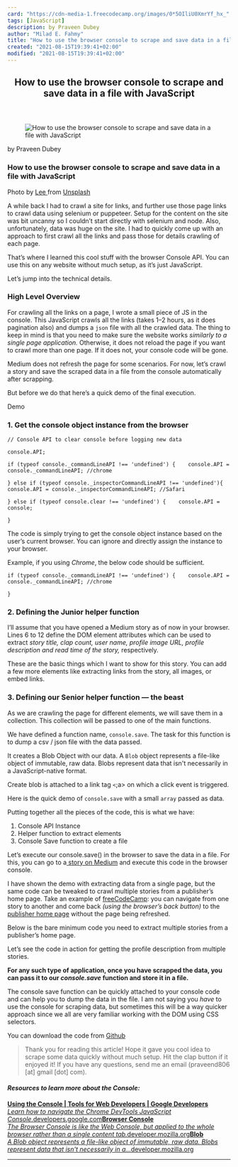 ```yaml
---
card: "https://cdn-media-1.freecodecamp.org/images/0*5OIliU0XmrYf_hx_"
tags: [JavaScript]
description: by Praveen Dubey
author: "Milad E. Fahmy"
title: "How to use the browser console to scrape and save data in a file with JavaScript"
created: "2021-08-15T19:39:41+02:00"
modified: "2021-08-15T19:39:41+02:00"
---
```

<div class="site-wrapper">
<main id="site-main" class="site-main outer">
<div class="inner">
<article class="post-full post tag-javascript tag-browsers tag-json tag-tech tag-data ">
<header class="post-full-header">
<h1 class="post-full-title">How to use the browser console to scrape and save data in a file with JavaScript</h1>
</header>
<figure class="post-full-image">
<picture>
<source media="(max-width: 700px)" sizes="1px" srcset="data:image/gif;base64,R0lGODlhAQABAIAAAAAAAP///yH5BAEAAAAALAAAAAABAAEAAAIBRAA7 1w">
<source media="(min-width: 701px)" sizes="(max-width: 800px) 400px,
(max-width: 1170px) 700px,
1400px" srcset="https://cdn-media-1.freecodecamp.org/images/0*5OIliU0XmrYf_hx_ 300w,
https://cdn-media-1.freecodecamp.org/images/0*5OIliU0XmrYf_hx_ 600w,
https://cdn-media-1.freecodecamp.org/images/0*5OIliU0XmrYf_hx_ 1000w,
https://cdn-media-1.freecodecamp.org/images/0*5OIliU0XmrYf_hx_ 2000w">
<img onerror="this.style.display='none'" src="https://cdn-media-1.freecodecamp.org/images/0*5OIliU0XmrYf_hx_" alt="How to use the browser console to scrape and save data in a file with JavaScript">
</picture>
</figure>
<section class="post-full-content">
<div class="post-content medium-migrated-article">
<p>by Praveen Dubey</p>
<h1 id="how-to-use-the-browser-console-to-scrape-and-save-data-in-a-file-with-javascript">How to use the browser console to scrape and save data in a file with JavaScript</h1>
<figcaption>Photo by <a href="https://unsplash.com/@leecampbell" rel="noopener" target="_blank" title="">Lee </a>from <a href="https://unsplash.com" rel="noopener" target="_blank" title="">Unsplash</a></figcaption>
</figure>
<p>A while back I had to crawl a site for links, and further use those page links to crawl data using selenium or puppeteer. Setup for the content on the site was bit uncanny so I couldn’t start directly with selenium and node. Also, unfortunately, data was huge on the site. I had to quickly come up with an approach to first crawl all the links and pass those for details crawling of each page.</p>
<p>That’s where I learned this cool stuff with the browser Console API. You can use this on any website without much setup, as it’s just JavaScript.</p>
<p>Let’s jump into the technical details.</p>
<h3 id="high-level-overview">High Level Overview</h3>
<p>For crawling all the links on a page, I wrote a small piece of JS in the console. This JavaScript crawls all the links (takes 1–2 hours, as it does pagination also) and dumps a <code>json</code> file with all the crawled data. The thing to keep in mind is that you need to make sure the website works <em>similarly to a single page application. </em>Otherwise, it does not reload the page if you want to crawl more than one page<em>.</em> If it does not, your console code will be gone.</p>
<p>Medium does not refresh the page for some scenarios. For now, let’s crawl a story and save the scraped data in a file from the console automatically after scrapping.</p>
<p>But before we do that here’s a quick demo of the final execution.</p>
<figcaption>Demo</figcaption>
</figure>
<h3 id="1-get-the-console-object-instance-from-the-browser">1. Get the console object instance from the browser</h3><pre><code>// Console API to clear console before logging new data </code></pre><pre><code>console.API;</code></pre><pre><code>if (typeof console._commandLineAPI !== 'undefined') {    console.API = console._commandLineAPI; //chrome</code></pre><pre><code>} else if (typeof console._inspectorCommandLineAPI !== 'undefined'){    console.API = console._inspectorCommandLineAPI; //Safari</code></pre><pre><code>} else if (typeof console.clear !== 'undefined') {    console.API = console;</code></pre><pre><code>}</code></pre>
<p>The code is simply trying to get the console object instance based on the user’s current browser. You can ignore and directly assign the instance to your browser.</p>
<p>Example, if you using <em>Chrome</em>, the below code should be sufficient.</p><pre><code>if (typeof console._commandLineAPI !== 'undefined') {    console.API = console._commandLineAPI; //chrome</code></pre><pre><code>}</code></pre>
<h3 id="2-defining-the-junior-helper-function">2. Defining the Junior helper function</h3>
<p>I’ll assume that you have opened a Medium story as of now in your browser. Lines 6 to 12 define the DOM element attributes which can be used to extract <em>story title, clap count, user name, profile image URL, profile description and read time of the story,</em> respectively.</p>
<p>These are the basic things which I want to show for this story. You can add a few more elements like extracting links from the story, all images, or embed links.</p>
<h3 id="3-defining-our-senior-helper-function-the-beast">3. Defining our Senior helper function — the beast</h3>
<p>As we are crawling the page for different elements, we will save them in a collection. This collection will be passed to one of the main functions.</p>
<p>We have defined a function name, <code>console.save</code>. The task for this function is to dump a csv / json file with the data passed.</p>
<p>It creates a Blob Object with our data. A <code>Blob</code> object represents a file-like object of immutable, raw data. Blobs represent data that isn't necessarily in a JavaScript-native format.</p>
<p>Create blob is attached to a link tag <code>&lt;</code>;a&gt; on which a click event is triggered.</p>
<p>Here is the quick demo of <code>console.save</code> with a small <code>array</code> passed as data.</p>
<p>Putting together all the pieces of the code, this is what we have:</p>
<ol>
<li>Console API Instance</li>
<li>Helper function to extract elements</li>
<li>Console Save function to create a file</li>
</ol>
<p>Let’s execute our console.save() in the browser to save the data in a file. For this, you can go to a<a href="https://medium.freecodecamp.org/an-introduction-to-plotly-js-an-open-source-graphing-library-c036a1876e2e" rel="noopener"> story on Medium</a> and execute this code in the browser console.</p>
<p>I have shown the demo with extracting data from a single page, but the same code can be tweaked to crawl multiple stories from a publisher’s home page. Take an example of <a href="https://medium.freecodecamp.org" rel="noopener">freeCodeCamp</a>: you can navigate from one story to another and come back <em>(using the browser’s back button)</em> to the <a href="https://medium.freecodecamp.org" rel="noopener">publisher home page</a> without the page being refreshed.</p>
<p>Below is the bare minimum code you need to extract multiple stories from a publisher’s home page.</p>
<p>Let’s see the code in action for getting the profile description from multiple stories.</p>
<p><strong>For any such type of application, once you have scrapped the data, you can pass it to our <em>console.save</em> function and store it in a file.</strong></p>
<p>The console save function can be quickly attached to your console code and can help you to dump the data in the file. I am not saying you <em>have</em> to use the console for scraping data, but sometimes this will be a way quicker approach since we all are very familiar working with the DOM using CSS selectors.</p>
<p>You can download the code from <a href="https://github.com/edubey/browser-console-crawl" rel="noopener">Github</a></p>
<blockquote>Thank you for reading this article! Hope it gave you cool idea to scrape some data quickly without much setup. Hit the clap button if it enjoyed it! If you have any questions, send me an email (praveend806 [at] gmail [dot] com).</blockquote>
<h4 id="resources-to-learn-more-about-the-console-"><em>Resources to learn more about the Console:</em></h4>
<p><a href="https://developers.google.com/web/tools/chrome-devtools/console/" rel="noopener"><strong>Using the Console | Tools for Web Developers | Google Developers</strong></a><br><a href="https://developers.google.com/web/tools/chrome-devtools/console/" rel="noopener"><em>Learn how to navigate the Chrome DevTools JavaScript Console.</em>developers.google.com</a><a href="https://developer.mozilla.org/en-US/docs/Tools/Browser_Console" rel="noopener"><strong>Browser Console</strong></a><br><a href="https://developer.mozilla.org/en-US/docs/Tools/Browser_Console" rel="noopener"><em>The Browser Console is like the Web Console, but applied to the whole browser rather than a single content tab.</em>developer.mozilla.org</a><a href="https://developer.mozilla.org/en-US/docs/Web/API/Blob" rel="noopener"><strong>Blob</strong></a><br><a href="https://developer.mozilla.org/en-US/docs/Web/API/Blob" rel="noopener"><em>A Blob object represents a file-like object of immutable, raw data. Blobs represent data that isn't necessarily in a…</em>developer.mozilla.org</a></p>
</div>
<hr>
</section>
</article>
</div>
</main>
</div>
<!-- Google Tag Manager (noscript) -->
<!-- End Google Tag Manager (noscript) -->
